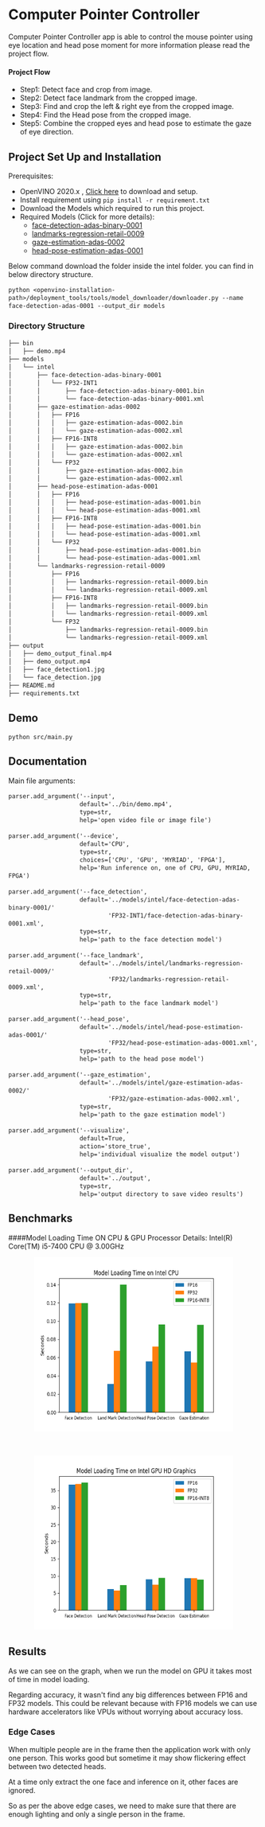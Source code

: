 # Computer Pointer Controller

Computer Pointer Controller app is able to control the mouse pointer using eye location and head pose moment for more information please read the project flow.
   
#### Project Flow
* Step1: Detect face and crop from image.
* Step2: Detect face landmark from the cropped image.
* Step3: Find and crop the left & right eye from the cropped image.
* Step4: Find the Head pose from the cropped image.
* Step5: Combine the cropped eyes and head pose to estimate the gaze of eye direction. 
 
## Project Set Up and Installation
Prerequisites:
* OpenVINO 2020.x , [Click here](https://docs.openvinotoolkit.org/latest/index.html) to download and setup.
* Install requirement using ```pip install -r requirement.txt```
* Download the Models which required to run this project. 
* Required Models (Click for more details): 
    * [face-detection-adas-binary-0001](https://docs.openvinotoolkit.org/latest/_models_intel_face_detection_adas_binary_0001_description_face_detection_adas_binary_0001.html) 
    * [landmarks-regression-retail-0009](https://docs.openvinotoolkit.org/latest/_models_intel_landmarks_regression_retail_0009_description_landmarks_regression_retail_0009.html)
    * [gaze-estimation-adas-0002](https://docs.openvinotoolkit.org/latest/_models_intel_head_pose_estimation_adas_0001_description_head_pose_estimation_adas_0001.html)
    * [head-pose-estimation-adas-0001](https://docs.openvinotoolkit.org/latest/_models_intel_gaze_estimation_adas_0002_description_gaze_estimation_adas_0002.html)
    
Below command download the folder inside the intel folder. you can find in below directory structure.
```
python <openvino-installation-path>/deployment_tools/tools/model_downloader/downloader.py --name face-detection-adas-0001 --output_dir models
```

### Directory Structure
```
├── bin
│   ├── demo.mp4
├── models
│   └── intel
│       ├── face-detection-adas-binary-0001
│       │   └── FP32-INT1
│       │       ├── face-detection-adas-binary-0001.bin
│       │       └── face-detection-adas-binary-0001.xml
│       ├── gaze-estimation-adas-0002
│       │   ├── FP16
│       │   │   ├── gaze-estimation-adas-0002.bin
│       │   │   └── gaze-estimation-adas-0002.xml
│       │   ├── FP16-INT8
│       │   │   ├── gaze-estimation-adas-0002.bin
│       │   │   └── gaze-estimation-adas-0002.xml
│       │   └── FP32
│       │       ├── gaze-estimation-adas-0002.bin
│       │       └── gaze-estimation-adas-0002.xml
│       ├── head-pose-estimation-adas-0001
│       │   ├── FP16
│       │   │   ├── head-pose-estimation-adas-0001.bin
│       │   │   └── head-pose-estimation-adas-0001.xml
│       │   ├── FP16-INT8
│       │   │   ├── head-pose-estimation-adas-0001.bin
│       │   │   └── head-pose-estimation-adas-0001.xml
│       │   └── FP32
│       │       ├── head-pose-estimation-adas-0001.bin
│       │       └── head-pose-estimation-adas-0001.xml
│       └── landmarks-regression-retail-0009
│           ├── FP16
│           │   ├── landmarks-regression-retail-0009.bin
│           │   └── landmarks-regression-retail-0009.xml
│           ├── FP16-INT8
│           │   ├── landmarks-regression-retail-0009.bin
│           │   └── landmarks-regression-retail-0009.xml
│           └── FP32
│               ├── landmarks-regression-retail-0009.bin
│               └── landmarks-regression-retail-0009.xml
├── output
│   ├── demo_output_final.mp4
│   ├── demo_output.mp4
│   ├── face_detection1.jpg
│   └── face_detection.jpg
├── README.md
├── requirements.txt

```

## Demo
```
python src/main.py
```

## Documentation
Main file arguments:

    parser.add_argument('--input',
                        default='../bin/demo.mp4',
                        type=str,
                        help='open video file or image file')

    parser.add_argument('--device',
                        default='CPU',
                        type=str,
                        choices=['CPU', 'GPU', 'MYRIAD', 'FPGA'],
                        help='Run inference on, one of CPU, GPU, MYRIAD, FPGA')

    parser.add_argument('--face_detection',
                        default='../models/intel/face-detection-adas-binary-0001/'
                                'FP32-INT1/face-detection-adas-binary-0001.xml',
                        type=str,
                        help='path to the face detection model')

    parser.add_argument('--face_landmark',
                        default='../models/intel/landmarks-regression-retail-0009/'
                                'FP32/landmarks-regression-retail-0009.xml',
                        type=str,
                        help='path to the face landmark model')

    parser.add_argument('--head_pose',
                        default='../models/intel/head-pose-estimation-adas-0001/'
                                'FP32/head-pose-estimation-adas-0001.xml',
                        type=str,
                        help='path to the head pose model')

    parser.add_argument('--gaze_estimation',
                        default='../models/intel/gaze-estimation-adas-0002/'
                                'FP32/gaze-estimation-adas-0002.xml',
                        type=str,
                        help='path to the gaze estimation model')

    parser.add_argument('--visualize',
                        default=True,
                        action='store_true',
                        help='individual visualize the model output')

    parser.add_argument('--output_dir',
                        default='../output',
                        type=str,
                        help='output directory to save video results')


## Benchmarks
####Model Loading Time ON CPU & GPU
Processor Details: Intel(R) Core(TM) i5-7400 CPU @ 3.00GHz

<p align="center">
<img src="output/fp16_32_cpu.png" width=400px height=350px>
</p>
<br>
<p align="center">
<img src="output/fp16_32_gpu.png" width=400px height=350px>
</p>


## Results
As we can see on the graph, when we run the model on GPU it takes most of time in model loading.

Regarding accuracy, it wasn't find any big differences between FP16 and FP32 models. This could be relevant because with FP16 models we can use hardware accelerators like VPUs without worrying about accuracy loss.

### Edge Cases
When multiple people are in the frame then the application work with only one person. This works good but sometime it may show flickering effect between two detected heads.

At a time only extract the one face and inference on it, other faces are ignored. 

So as per the above edge cases, we need to make sure that there are enough lighting and only a single person in the frame.